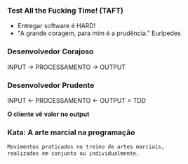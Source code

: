 ### Test All the Fucking Time! (TAFT)

- Entregar software é HARD!
- "A grande coragem, para mim é a prudência." Eurípedes

### Desenvolvedor Corajoso

INPUT -> PROCESSAMENTO -> OUTPUT

### Desenvolvedor Prudente

INPUT <- PROCESSAMENTO <- OUTPUT = TDD

**O cliente vê valor no output**

### Kata: A arte marcial na programação

```markdown
Movimentos praticados no treino de artes marciais,
realizados em conjunto ou individualmente.
```
